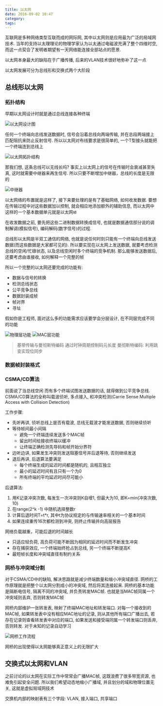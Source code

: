 ```yaml
---
title: 以太网
date: 2016-09-02 10:47
category:
tags:
---
```


互联网是多种网络类型互联而成的网际网, 其中以太网则是应用最为广泛的局域网技术. 当年的支持以太理理论的物理学家认为以太通过电磁波充满了整个四维时空, 而这一点契合了发明者期望有一天网络能连接全部站点的愿景.

以太网本身最大的缺陷在于广播传播, 后来的VLAN技术很好地弥补了这一点

以太网发展可分为总线形和交换式两个大阶段

## 总线形以太网
### 拓扑结构
早期以太网设计时就是通过总线连接各种终端

![以太网设计图](以太网设计图.png)

任何一个终端向总线发送数据时, 信号会沿着总线向两端传输, 并在总段两端接上匹配阻抗来防止反射信号. 所以以太网对布线要求是很简单的, 一个T型接头就能把一个终端连到总线上

![以太网拓扑结构](以太网拓扑结构.png)

那我们想, 这条总线可以无线长吗? 事实上以太网上的信号在传输时会衰减甚至失真, 这时就需要中继器来再生信号. 所以只要不断增加中继器，总线的长度是无限的

![中继器](中继器.png)

以太网络的布置就是这样了, 接下来要处理的是有了基础网络, 如何收发数据. 要想在传输过程中对这些数据加以控制, 就会相应地添加额外的辅助信息, 而以太网中这样的一个基本数据单元就是以太网`帧`

在收发数据之前, 要先把这些二进制数据转换成信号, 也就是数据通信部分说的调制解调(模拟信号), 编码解码(数字信号)的过程.

总线形以太网是半双工通信的网络, 也就是说任何时刻只能有一个终端向总线发送数据(而这些数据是大家都可见的). 所以要实现在以太网上发送数据, 就要考虑检测总线的空闲/忙碌状态, 以及总线空闲时多个终端的竞争机制. 那么能够发送数据后, 还要考虑由谁接收, 如何解释一个完整的帧

所以一个完整的以太网还要完成的功能有:

- 数据与信号的转换
- 检测总线状态
- 公平竞争总线
- 数据封装成帧
- 帧对界
- 寻址

假如你是工程师, 面对这么多的功能需求应该要学会分层设计, 在不同层完成不同的功能

![物理层功能](物理层功能.png)
![MAC层功能](MAC层功能.png)

> 基带传输与曼彻斯特编码
通过时钟周期控制码元长度
曼彻斯特编码: 利用跳变实现位同步

### 数据帧封装格式

### CSMA/CD算法
前面说了当总线空闲  而有多个终端试图发送数据的话, 就得做到公平竞争总线.
CSMA/CD算法的全称叫载波侦听, 多点接入, 和冲突检测(Carrie Sense Multiple Access with Collision Detection)

工作步骤:

- 先听再讲, 侦听总线上是否有载波, 总线无载波才能发送数据, 否则继续侦听
- 等待帧间最小间隔
    * 避免一个终端连续发送多个MAC帧
    * 留出时间给接收终端以缓冲
    * 让终端正确检测先导码和帧开始分界符
- 边听边讲, 如果发生冲突则发送阻塞信号并后退等待, 否则继续发送
- 退后再讲, 后退算法要满足
    * 每个终端生成的延迟时间都是随机的, 且相互独立
    * 最小的延迟时间有且只有一个为0
    * 所有终端的平均延迟时间尽可能小

后退算法:
1. 用K记录冲突次数, 每发生一次冲突则K自增1, 但最大为10, 即K=min(冲突次数, 10)
2. 在range(2^k -1) 中随机选择整数r
3. 计算后退时间T=t*r, 其中t为协议规定的与传输速率相关的一个基本时间
4. 如果连续重传16次都检测到冲突, 则终止传输并向高层报告

网络负载越重，可能后退的时间越长
- 只适应轻负荷, 高负荷可能不断因为相同的延迟时间而不断发生冲突
- 存在捕获效应, 一个终端始终抢占到总线, 另一个终端不断提高K
- 最短帧长度和冲突域直径有制约关系

### 网桥与冲突域分割

对于CSMA/CD中的缺陷, 解决思路就是减少终端数量和缩小冲突域直径. 网桥的工作原理就是把整个以太网分割成小的冲突域, 然后将其连接起来. 网桥的基本功能是隔断电信号, 隔离不同的冲突域, 并负责转发MAC帧. 也就是当MAC帧同属一个冲突域则丢弃, 否则转发MAC帧

网桥内部维护一张转发表, 映射了终端MAC地址和转发端口. 对每一个接收到的MAC帧, 如果转发表中没有相应MAC地址的记录, 则从其他所有端口广播出去, 若存在记录则查看转发表中对应的端口, 如果发送和接受端同属一个转发端口则丢弃, 否则转发. 对于未知的记录自动学习

![网桥工作流程](网桥工作流程.png)

网桥的出现使得以太网能够真正意义上的无限扩大

## 交换式以太网和VLAN
之前讨论的以太网在实际工作中常常会广播MAC帧, 这既浪费了很多带宽资源, 也难免引起安全问题. 所以我们希望动态地缩小广播域, 并且划分的域和物理位置无关, 这就是虚拟局域网技术

交换机内部的映射表有三个字段: VLAN, 接入端口, 共享端口
